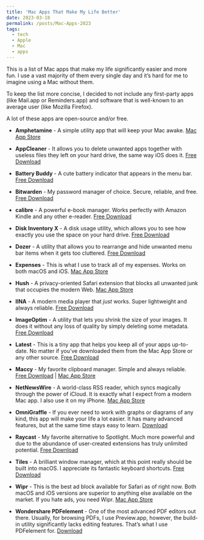 ```yaml
---
title: 'Mac Apps That Make My Life Better'
date: 2023-03-18
permalink: /posts/Mac-Apps-2023
tags:
  - tech
  - Apple
  - Mac
  - apps
---
```

This is a list of Mac apps that make my life significantly easier and more fun. I use a vast majority of them every single day and it’s hard for me to imagine using a Mac without them.

To keep the list more concise, I decided to not include any first-party apps (like Mail.app or Reminders.app) and software that is well-known to an average user (like Mozilla Firefox).

A lot of these apps are open-source and/or free.

- **Amphetamine** - A simple utility app that will keep your Mac awake.
[Mac App Store](https://apps.apple.com/us/app/amphetamine/id937984704?mt=12)

- **AppCleaner** - It allows you to delete unwanted apps together with useless files they left on your hard drive, the same way iOS does it.
[Free Download](https://freemacsoft.net/appcleaner/)

- **Battery Buddy** - A cute battery indicator that appears in the menu bar.
[Free Download](https://batterybuddy.app)

- **Bitwarden** - My password manager of choice. Secure, reliable, and free.
[Free Download](https://bitwarden.com)

- **calibre** - A powerful e-book manager. Works perfectly with Amazon Kindle and any other e-reader.
[Free Download](https://calibre-ebook.com/download)

- **Disk Inventory X** - A disk usage utility, which allows you to see how exactly you use the space on your hard drive.
[Free Download](https://www.derlien.com/downloads/index.html)

- **Dozer** - A utility that allows you to rearrange and hide unwanted menu bar items when it gets too cluttered.
[Free Download](https://github.com/Mortennn/Dozer)

- **Expenses** - This is what I use to track all of my expenses. Works on both macOS and iOS.
[Mac App Store](https://apps.apple.com/app/id1492055171)

- **Hush** - A privacy-oriented Safari extension that blocks all unwanted junk that occupies the modern Web.
[Mac App Store](https://apps.apple.com/us/app/hush-nag-blocker/id1544743900)

- **IINA** - A modern media player that *just* works. Super lightweight and always reliable.
[Free Download](https://iina.io)

- **ImageOptim** - A utility that lets you shrink the size of your images. It does it without any loss of quality by simply deleting some metadata.
[Free Download](https://imageoptim.com/mac)

- **Latest** - This is a tiny app that helps you keep all of your apps up-to-date. No matter if you’ve downloaded them from the Mac App Store or any other source.
[Free Download](https://max.codes/latest/)

- **Maccy** - My favorite clipboard manager. Simple and always reliable.
[Free Download](https://maccy.app) | [Mac App Store](https://apps.apple.com/us/app/maccy/id1527619437)

- **NetNewsWire** - A world-class RSS reader, which syncs magically through the power of iCloud. It is exactly what I expect from a modern Mac app. I also use it on my iPhone.
[Mac App Store](https://apps.apple.com/us/app/netnewswire-rss-reader/id1480640210)

- **OmniGraffle** - If you ever need to work with graphs or diagrams of any kind, this app will make your life a lot easier. It has many advanced features, but at the same time stays easy to learn.
[Download](https://www.omnigroup.com/omnigraffle)

- **Raycast** - My favorite alternative to Spotlight. Much more powerful and due to the abundance of user-created extensions has truly unlimited potential.
[Free Download](https://www.raycast.com)

- **Tiles** - A brilliant window manager, which at this point really should be built into macOS. I appreciate its fantastic keyboard shortcuts.
[Free Download](https://www.sempliva.com/tiles/index.html#home)

- **Wipr** - This is the best ad block available for Safari as of right now. Both macOS and iOS versions are superior to anything else available on the market. If you hate ads, you need Wipr.
[Mac App Store](https://apps.apple.com/us/app/wipr/id1320666476?mt=12)

- **Wondershare PDFelement** - One of the most advanced PDF editors out there. Usually, for browsing PDFs, I use Preview.app, however, the build-in utility significantly lacks editing features. That’s what I use PDFelement for.
[Download](https://pdf.wondershare.com/pdfelement-mac.html)
